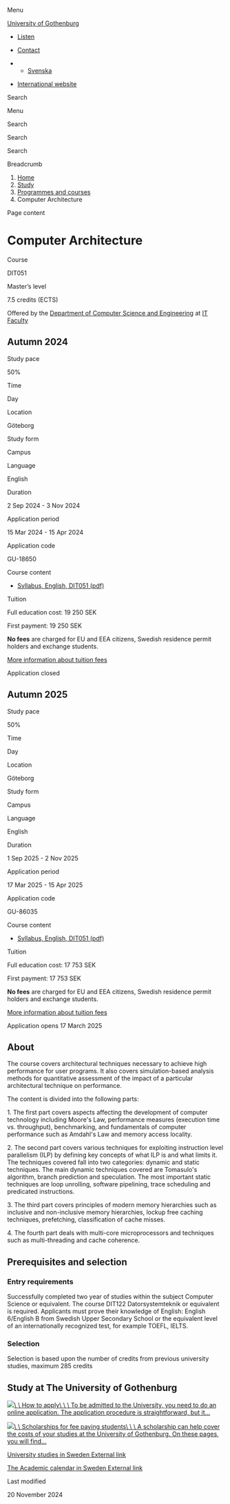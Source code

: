 Menu

[University of Gothenburg](/en)

- [Listen](//app-eu.readspeaker.com/cgi-bin/rsent?customerid=9467&lang=en_uk&readclass=region--content&url=https%3A%2F%2Fwww.gu.se%2Fen%2Fstudy-gothenburg%2Fcomputer-architecture-dit051 "Listen with ReadSpeaker")

- [Contact](/en/contact)

- - [Svenska](/studera/hitta-utbildning/computer-architecture-dit051)
- [International website](/en/study-gothenburg/computer-architecture-dit051)

Search


Menu


Search


Search

Search

Breadcrumb

1. [Home](/en)
2. [Study](/en/study-in-gothenburg)
3. [Programmes and courses](/en/study-in-gothenburg/study-options)
4. Computer Architecture


Page content

# Computer Architecture

Course


DIT051


Master’s level



7.5 credits (ECTS)



Offered by the
[Department of Computer Science and Engineering](https://www.gu.se/en/computer-science-engineering)
at
[IT Faculty](https://www.gu.se/en/it-faculty)

## Autumn 2024

Study pace


50%

Time


Day

Location


Göteborg

Study form


Campus

Language


English

Duration


2 Sep 2024
\- 3 Nov 2024

Application period


15 Mar 2024
\- 15 Apr 2024

Application code


GU-18650

Course content


- [Syllabus, English, DIT051 (pdf)](https://kursplaner.gu.se/pdf/kurs/en/DIT051)


Tuition


Full education cost: 19 250 SEK

First payment: 19 250 SEK

**No fees** are charged for EU and EEA citizens, Swedish residence permit holders and exchange students.

[More information about tuition fees](https://www.gu.se/en/study-in-gothenburg/apply/tuition-fees)

Application closed


## Autumn 2025

Study pace


50%

Time


Day

Location


Göteborg

Study form


Campus

Language


English

Duration


1 Sep 2025
\- 2 Nov 2025

Application period


17 Mar 2025
\- 15 Apr 2025

Application code


GU-86035

Course content


- [Syllabus, English, DIT051 (pdf)](https://kursplaner.gu.se/pdf/kurs/en/DIT051)


Tuition


Full education cost: 17 753 SEK

First payment: 17 753 SEK

**No fees** are charged for EU and EEA citizens, Swedish residence permit holders and exchange students.

[More information about tuition fees](https://www.gu.se/en/study-in-gothenburg/apply/tuition-fees)

Application opens 17 March 2025


## About

The course covers architectural techniques necessary to achieve high performance for user programs. It also covers simulation-based analysis methods for quantitative assessment of the impact of a particular architectural technique on performance.

The content is divided into the following parts:

1\. The first part covers aspects affecting the development of computer technology including Moore's Law, performance measures (execution time vs. throughput), benchmarking, and fundamentals of computer performance such as Amdahl's Law and memory access locality.

2\. The second part covers various techniques for exploiting instruction level parallelism (ILP) by defining key concepts of what ILP is and what limits it. The techniques covered fall into two categories: dynamic and static techniques. The main dynamic techniques covered are Tomasulo's algorithm, branch prediction and speculation. The most important static techniques are loop unrolling, software pipelining, trace scheduling and predicated instructions.

3\. The third part covers principles of modern memory hierarchies such as inclusive and non-inclusive memory hierarchies, lockup free caching techniques, prefetching, classification of cache misses.

4\. The fourth part deals with multi-core microprocessors and techniques such as multi-threading and cache coherence.

## Prerequisites and selection

### Entry requirements

Successfully completed two year of studies within the subject Computer Science or equivalent. The course DIT122 Datorsystemteknik or equivalent is required. Applicants must prove their knowledge of English: English 6/English B from Swedish Upper Secondary School or the equivalent level of an internationally recognized test, for example TOEFL, IELTS.

### Selection

Selection is based upon the number of credits from previous university studies, maximum 285 credits

## Study at The University of Gothenburg

[![](/sites/default/files/dynamic-image/dynamic_image_2188_218/public/2020-03/cytonn-photography-ZJEKICY5EXY-unsplash.jpg?media_id=2553&width=1904&height=208)\\
\\
How to apply\\
\\
\\
To be admitted to the University, you need to do an online application. The application procedure is straightforward, but it…](/en/study-in-gothenburg/apply)

[![](/sites/default/files/dynamic-image/dynamic_image_2188_218/public/2024-01/GU-7.jpg?media_id=95188&width=1904&height=208)\\
\\
Scholarships for fee paying students\\
\\
\\
A scholarship can help cover the costs of your studies at the University of Gothenburg. On these pages, you will find…](/en/study-in-gothenburg/apply/scholarships-for-fee-paying-students)

[University studies in Sweden External link](https://www.gu.se/en/study-in-gothenburg/before-you-arrive/university-studies-in-sweden "External link")

[The Academic calendar in Sweden External link](https://www.gu.se/en/study-in-gothenburg/when-you-are-here/academic-calendar "External link")

Last modified


20 November 2024